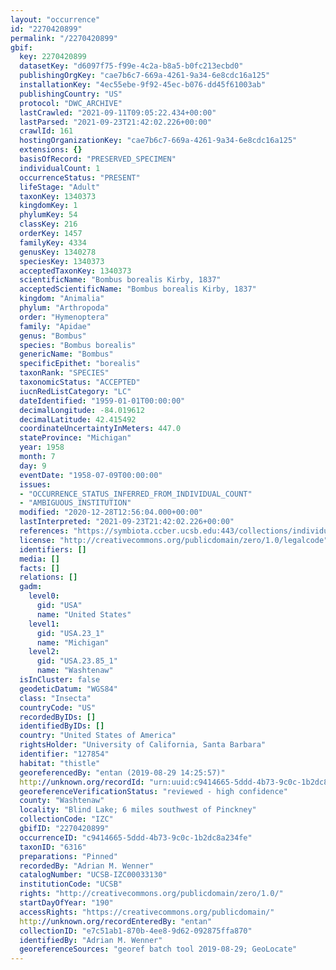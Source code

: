 ```yaml
---
layout: "occurrence"
id: "2270420899"
permalink: "/2270420899"
gbif:
  key: 2270420899
  datasetKey: "d6097f75-f99e-4c2a-b8a5-b0fc213ecbd0"
  publishingOrgKey: "cae7b6c7-669a-4261-9a34-6e8cdc16a125"
  installationKey: "4ec55ebe-9f92-45ec-b076-dd45f61003ab"
  publishingCountry: "US"
  protocol: "DWC_ARCHIVE"
  lastCrawled: "2021-09-11T09:05:22.434+00:00"
  lastParsed: "2021-09-23T21:42:02.226+00:00"
  crawlId: 161
  hostingOrganizationKey: "cae7b6c7-669a-4261-9a34-6e8cdc16a125"
  extensions: {}
  basisOfRecord: "PRESERVED_SPECIMEN"
  individualCount: 1
  occurrenceStatus: "PRESENT"
  lifeStage: "Adult"
  taxonKey: 1340373
  kingdomKey: 1
  phylumKey: 54
  classKey: 216
  orderKey: 1457
  familyKey: 4334
  genusKey: 1340278
  speciesKey: 1340373
  acceptedTaxonKey: 1340373
  scientificName: "Bombus borealis Kirby, 1837"
  acceptedScientificName: "Bombus borealis Kirby, 1837"
  kingdom: "Animalia"
  phylum: "Arthropoda"
  order: "Hymenoptera"
  family: "Apidae"
  genus: "Bombus"
  species: "Bombus borealis"
  genericName: "Bombus"
  specificEpithet: "borealis"
  taxonRank: "SPECIES"
  taxonomicStatus: "ACCEPTED"
  iucnRedListCategory: "LC"
  dateIdentified: "1959-01-01T00:00:00"
  decimalLongitude: -84.019612
  decimalLatitude: 42.415492
  coordinateUncertaintyInMeters: 447.0
  stateProvince: "Michigan"
  year: 1958
  month: 7
  day: 9
  eventDate: "1958-07-09T00:00:00"
  issues:
  - "OCCURRENCE_STATUS_INFERRED_FROM_INDIVIDUAL_COUNT"
  - "AMBIGUOUS_INSTITUTION"
  modified: "2020-12-28T12:56:04.000+00:00"
  lastInterpreted: "2021-09-23T21:42:02.226+00:00"
  references: "https://symbiota.ccber.ucsb.edu:443/collections/individual/index.php?occid=127854"
  license: "http://creativecommons.org/publicdomain/zero/1.0/legalcode"
  identifiers: []
  media: []
  facts: []
  relations: []
  gadm:
    level0:
      gid: "USA"
      name: "United States"
    level1:
      gid: "USA.23_1"
      name: "Michigan"
    level2:
      gid: "USA.23.85_1"
      name: "Washtenaw"
  isInCluster: false
  geodeticDatum: "WGS84"
  class: "Insecta"
  countryCode: "US"
  recordedByIDs: []
  identifiedByIDs: []
  country: "United States of America"
  rightsHolder: "University of California, Santa Barbara"
  identifier: "127854"
  habitat: "thistle"
  georeferencedBy: "entan (2019-08-29 14:25:57)"
  http://unknown.org/recordId: "urn:uuid:c9414665-5ddd-4b73-9c0c-1b2dc8a234fe"
  georeferenceVerificationStatus: "reviewed - high confidence"
  county: "Washtenaw"
  locality: "Blind Lake; 6 miles southwest of Pinckney"
  collectionCode: "IZC"
  gbifID: "2270420899"
  occurrenceID: "c9414665-5ddd-4b73-9c0c-1b2dc8a234fe"
  taxonID: "6316"
  preparations: "Pinned"
  recordedBy: "Adrian M. Wenner"
  catalogNumber: "UCSB-IZC00033130"
  institutionCode: "UCSB"
  rights: "http://creativecommons.org/publicdomain/zero/1.0/"
  startDayOfYear: "190"
  accessRights: "https://creativecommons.org/publicdomain/"
  http://unknown.org/recordEnteredBy: "entan"
  collectionID: "e7c51ab1-870b-4ee8-9d62-092875ffa870"
  identifiedBy: "Adrian M. Wenner"
  georeferenceSources: "georef batch tool 2019-08-29; GeoLocate"
---
```

